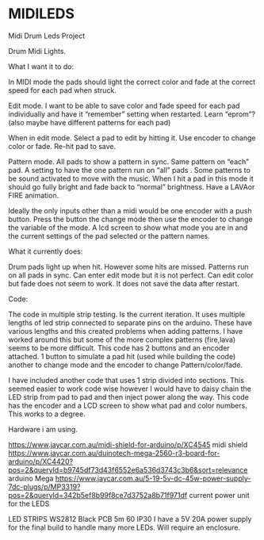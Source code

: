 # MIDILEDS
Midi Drum Leds Project 

Drum Midi Lights.

What I want it to do:

In MIDI mode the pads should light the correct color and fade at the correct speed for each pad when struck. 

Edit mode. I want to be able to save color and fade speed for each pad individually and have it “remember” setting when restarted. Learn “eprom”?  (also maybe have different patterns for each pad)

When in edit mode. Select a pad to edit by hitting it. Use encoder to change color or fade. Re-hit pad to save.

Pattern mode.  All pads to show a pattern in sync. Same pattern on “each” pad. A setting to have the one pattern run on “all” pads .  Some patterns to be sound activated to move with the music. When I hit a pad in this mode it should go fully bright and fade back to “normal” brightness. Have a LAVAor FIRE animation.

Ideally the only inputs other than a midi would be one encoder with a push button. Press the button the change mode then use the encoder to change the variable of the mode. A lcd screen to show what mode you are in and the current settings of the pad selected or the pattern names. 

What it currently does:

Drum pads light up when hit. However some hits are missed. 
Patterns run on all pads in sync.
Can enter edit mode but it is not perfect. Can edit color but fade does not seem to work. It does not save the data after restart. 

Code:

The code in multiple strip testing. Is the current iteration. It uses multiple lengths of led strip connected to separate pins on the arduino. These have various lengths and this created problems when adding patterns. I have worked around this but some of the more complex patterns (fire,lava) seems to be more difficult. This code has 2 buttons and an encoder attached. 1 button to simulate a pad hit (used while building the code) another to change mode and the encoder to change Pattern/color/fade.

I have included another code that uses 1 strip divided into sections. This seemed easier to work code wise however I would have to daisy chain the LED strip from pad to pad and then inject power along the way. This code has the encoder and a LCD screen to show what pad and color numbers. This works to a degree.

Hardware i am using. 

https://www.jaycar.com.au/midi-shield-for-arduino/p/XC4545 midi shield 
https://www.jaycar.com.au/duinotech-mega-2560-r3-board-for-arduino/p/XC4420?pos=2&queryId=b9745df73d43f6552e6a536d3743c3b6&sort=relevance arduino Mega
https://www.jaycar.com.au/5-19-5v-dc-45w-power-supply-7dc-plugs/p/MP3319?pos=2&queryId=342b5ef8b99f8ce7d3752a8b71f971df current power unit for the LEDS

LED STRIPS
WS2812
Black PCB
5m 60 IP30
I have a 5V 20A power supply for the final build to handle many more LEDs. Will require an enclosure.

